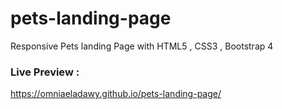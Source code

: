 # pets-landing-page
Responsive Pets landing Page with HTML5 , CSS3 , Bootstrap 4 
### Live Preview : 
https://omniaeladawy.github.io/pets-landing-page/
